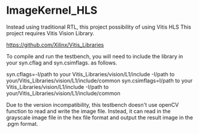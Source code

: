 # ImageKernel_HLS
Instead using traditional RTL, this project possibility of using Vitis HLS 
This project requires Vitis Vision Library.

https://github.com/Xilinx/Vitis_Libraries

To compile and run the testbench, you will need to include the library in your syn.cflag and syn.csimflags. as follows.

syn.cflags=-I/path to your Vitis_Libraries/vision/L1/include -I/path to your/Vitis_Libraries/vision/L1/include/common
syn.csimflags=I/path to your Vitis_Libraries/vision/L1/include -I/path to your/Vitis_Libraries/vision/L1/include/common

Due to the version incompatibility, this testbench doesn't use openCV function to read and write the image file. Instead, it can read in the grayscale image file in the hex file format and output the result image in the .pgm format.

